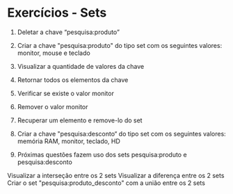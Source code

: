 # Exercícios - Sets

1. Deletar a chave “pesquisa:produto”

2. Criar a chave "pesquisa:produto" do tipo set com os seguintes valores: monitor, mouse e teclado

3. Visualizar a quantidade de valores da chave

4. Retornar todos os elementos da chave

5. Verificar se existe o valor monitor

6. Remover o valor monitor

7. Recuperar um elemento e remove-lo do set

8. Criar a chave "pesquisa:desconto“ do tipo set com os seguintes valores: memória RAM, monitor, teclado, HD

9. Próximas questões fazem uso dos sets pesquisa:produto e pesquisa:desconto

Visualizar a interseção entre os 2 sets
Visualizar a diferença entre os 2 sets
Criar o set "pesquisa:produto_desconto" com a união entre os 2 sets
